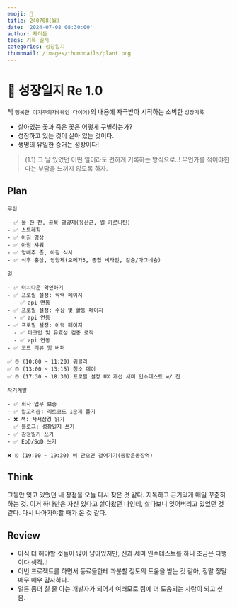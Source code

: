 ```yaml
---
emoji: 🌱
title: 240708(월)
date: '2024-07-08 08:30:00'
author: 제이든
tags: 기록 일지
categories: 성장일지
thumbnail: /images/thumbnails/plant.png
---
```


# 🌱 성장일지 Re 1.0

책 `행복한 이기주의자(웨인 다이어)`의 내용에 자극받아 시작하는 소박한 `성장기록`

- 살아있는 꽃과 죽은 꽃은 어떻게 구별하는가?
- 성장하고 있는 것이 살아 있는 것이다.
- 생명의 유일한 증거는 성장이다!

> (1.1) 그 날 있었던 어떤 일이라도 편하게 기록하는 방식으로..! 무언가를 적어야한다는 부담을 느끼지 않도록 하자.

## Plan

```plaintext
루틴

- ✅ 물 한 잔, 공복 영양제(유산균, 엘 카르니틴)
- ✅ 스트레칭
- ✅ 아침 명상
- ✅ 아침 샤워
- ✅ 양배추 즙, 아침 식사
- ✅ 식후 홍삼, 영양제(오메가3, 종합 비타민, 칼슘/마그네슘)

일

- ✅ 터치다운 확인하기
- ✅ 프로필 설정: 학력 페이지
  - ✅ api 연동
- ✅ 프로필 설정: 수상 및 활동 페이지
  - ✅ api 연동
- ✅ 프로필 설정: 이력 페이지
  - ✅ 마크업 및 유효성 검증 로직
  - ✅ api 연동
- ✅ 코드 리뷰 및 버퍼

✅ ⏰ (10:00 ~ 11:20) 위클리
✅ ⏰ (13:00 ~ 13:15) 청소 데이
✅ ⏰ (17:30 ~ 18:30) 프로필 설정 UX 개선 세미 인수테스트 w/ 진

자기계발

- ✅ 회사 업무 보충
- ✅ 알고리즘: 리트코드 1문제 풀기
- ❌ 책: 사서삼경 읽기
- ✅ 블로그: 성장일지 쓰기
- ✅ 감정일기 쓰기
- ✅ EoD/SoD 쓰기

❌ ⏰ (19:00 ~ 19:30) 비 안오면 걸어가기(종합운동장역)
```

## Think

그동안 잊고 있었던 내 장점을 오늘 다시 찾은 것 같다. 지독하고 끈기있게 매일 꾸준히 하는 것. 이거 하나만은 자신 있다고 살아왔던 나인데, 살다보니 잊어버리고 있었던 것 같다. 다시 나아가야할 때가 온 것 같다.

## Review

- 아직 더 해야할 것들이 많이 남아있지만, 진과 세미 인수테스트를 하니 조금은 다행이다 생각..!
- 이번 프로젝트를 하면서 동료들한테 과분할 정도의 도움을 받는 것 같아, 정말 정말 매우 매우 감사하다.
- 얼른 좀더 칠 줄 아는 개발자가 되어서 여러모로 팀에 더 도움되는 사람이 되고 싶음.
